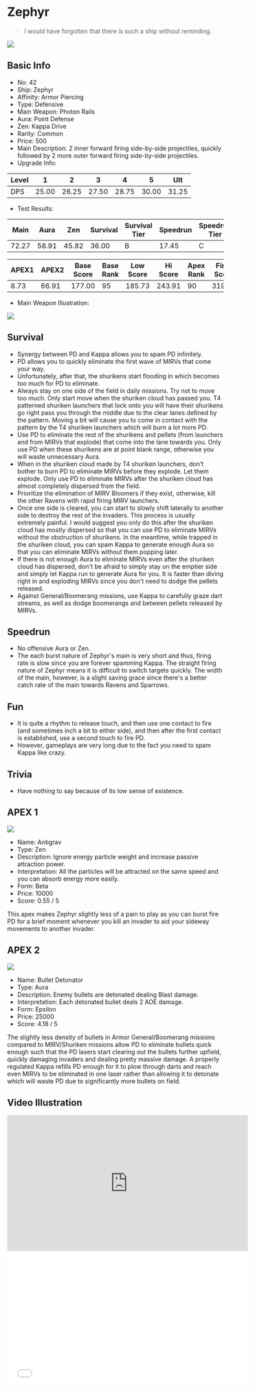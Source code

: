 # Zephyr

> I would have forgotten that there is such a ship without reminding.

<img src="/ships/ship_42.png" style={{zoom:1}}/>

## Basic Info

- No: 42
- Ship: Zephyr
- Affinity: Armor Piercing
- Type: Defensive
- Main Weapon: Photon Rails
- Aura: Point Defense
- Zen: Kappa Drive
- Rarity: Common
- Price: 500
- Main Description: 2 inner forward firing side-by-side projectiles, quickly followed by 2 more outer forward firing side-by-side projectiles.
- Upgrade Info: 

| Level | 1 | 2 | 3 | 4 | 5 | Ult |
|--|--|--|--|--|--|--|
| DPS | 25.00 | 26.25 | 27.50 | 28.75 | 30.00 | 31.25 |

- Test Results: 

| Main | Aura | Zen | Survival | Survival Tier | Speedrun | Speedrun Tier | Fun | Fun Tier |
|--|--|--|--|--|--|--|--|--|
| 72.27 | 58.91 | 45.82 | 36.00 | B | 17.45 | C | 21.82 | C- |

| APEX1 | APEX2 | Base Score | Base Rank | Low Score | Hi Score | Apex Rank | Final Score | FinalRank |
|--|--|--|--|--|--|--|--|--|
| 8.73 | 66.91 | 177.00 | 95 | 185.73 | 243.91 | 90 | 319.18 | 88 |

- Main Weapon Illustration:

<img src="/illustration/main_42.gif" style={{zoom:1}}/>

## Survival

- Synergy between PD and Kappa allows you to spam PD infinitely.
- PD allows you to quickly eliminate the first wave of MIRVs that come your way.
- Unfortunately, after that, the shurikens start flooding in which becomes too much for PD to eliminate.
- Always stay on one side of the field in daily missions. Try not to move too much. Only start move when the shuriken cloud has passed you. T4 patterned shuriken launchers that lock onto you will have their shurikens go right pass you through the middle due to the clear lanes defined by the pattern. Moving a bit will cause you to come in contact with the pattern by the T4 shuriken launchers which will burn a lot more PD.
- Use PD to eliminate the rest of the shurikens and pellets (from launchers and from MIRVs that explode) that come into the lane towards you. Only use PD when these shurikens are at point blank range, otherwise you will waste unnecessary Aura.
- When in the shuriken cloud made by T4 shuriken launchers, don't bother to burn PD to eliminate MIRVs before they explode. Let them explode. Only use PD to eliminate MIRVs after the shuriken cloud has almost completely dispersed from the field.
- Prioritize the elimination of MIRV Bloomers if they exist, otherwise, kill the other Ravens with rapid firing MIRV launchers.
- Once one side is cleared, you can start to slowly shift laterally to another side to destroy the rest of the invaders. This process is usually extremely painful. I would suggest you only do this after the shuriken cloud has mostly dispersed so that you can use PD to eliminate MIRVs without the obstruction of shurikens. In the meantime, while trapped in the shuriken cloud, you can spam Kappa to generate enough Aura so that you can eliminate MIRVs without them popping later.
- If there is not enough Aura to eliminate MIRVs even after the shuriken cloud has dispersed, don't be afraid to simply stay on the emptier side and simply let Kappa run to generate Aura for you. It is faster than diving right in and exploding MIRVs since you don't need to dodge the pellets released.
- Against General/Boomerang missions, use Kappa to carefully graze dart streams, as well as dodge boomerangs and between pellets released by MIRVs.

## Speedrun

- No offensive Aura or Zen.
- The each burst nature of Zephyr's main is very short and thus, firing rate is slow since you are forever spamming Kappa. The straight firing nature of Zephyr means it is difficult to switch targets quickly. The width of the main, however, is a slight saving grace since there's a better catch rate of the main towards Ravens and Sparrows.

## Fun

- It is quite a rhythm to release touch, and then use one contact to fire (and sometimes inch a bit to either side), and then after the first contact is established, use a second touch to fire PD.
- However, gameplays are very long due to the fact you need to spam Kappa like crazy.

## Trivia

- Have nothing to say because of its low sense of existence.

## APEX 1

<img src="/ships/ship_42_apex_1.png" style={{zoom:1}}/>

- Name: Antigrav
- Type: Zen
- Description: Ignore energy particle weight and increase passive attraction power.
- Interpretation: All the particles will be attracted on the same speed and you can absorb energy more easily.
- Form: Beta
- Price: 10000
- Score: 0.55 / 5

This apex makes Zephyr slightly less of a pain to play as you can burst fire PD for a brief moment whenever you kill an invader to aid your sideway movements to another invader.

## APEX 2

<img src="/ships/ship_42_apex_2.png" style={{zoom:1}}/>

- Name: Bullet Detonator
- Type: Aura
- Description: Enemy bullets are detonated dealing Blast damage.
- Interpretation: Each detonated bullet deals 2 AOE damage.
- Form: Epsilon
- Price: 25000
- Score: 4.18 / 5

The slightly less density of bullets in Armor General/Boomerang missions compared to MIRV/Shuriken missions allow PD to eliminate bullets quick enough such that the PD lasers start clearing out the bullets further upfield, quickly damaging invaders and dealing pretty massive damage. A properly regulated Kappa refills PD enough for it to plow through darts and reach even MIRVs to be eliminated in one laser rather than allowing it to detonate which will waste PD due to significantly more bullets on field.

## Video Illustration

<iframe width="560" height="315" src="https://www.youtube.com/embed/G_B_vo8hFHQ?si=xnmOW0Lpv5-8xN8D" title="YouTube video player" frameborder="0" allow="accelerometer; autoplay; clipboard-write; encrypted-media; gyroscope; picture-in-picture; web-share" referrerpolicy="strict-origin-when-cross-origin" allowfullscreen></iframe>

<br/>

<iframe width="560" height="315" src="//player.bilibili.com/player.html?aid=574364779&bvid=BV1sz4y1p7up&cid=1221528921&p=1&autoplay=false" scrolling="no" border="0" frameborder="no" allow="accelerometer; autoplay; clipboard-write; encrypted-media; gyroscope; picture-in-picture; web-share" framespacing="0" allowfullscreen="true"> </iframe>